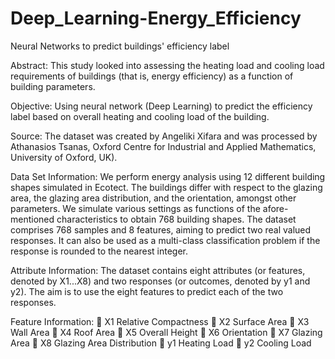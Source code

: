 # Deep_Learning-Energy_Efficiency
Neural Networks to predict buildings' efficiency label

Abstract: 
This study looked into assessing the heating load and cooling load requirements of buildings (that is, energy efficiency) as a function of building parameters.

Objective:
Using neural network (Deep Learning) to predict the efficiency label based on overall heating and cooling load of the building. 

Source:
The dataset was created by Angeliki Xifara and was processed by Athanasios Tsanas, Oxford Centre for Industrial and Applied Mathematics, University of Oxford, UK).

Data Set Information:
We perform energy analysis using 12 different building shapes simulated in Ecotect. The buildings differ with respect to the glazing area, the glazing area distribution, and the orientation, amongst other parameters. We simulate various settings as functions of the afore-mentioned characteristics to obtain 768 building shapes. The dataset comprises 768 samples and 8 features, aiming to predict two real valued responses. It can also be used as a multi-class classification problem if the response is rounded to the nearest integer.

Attribute Information:
The dataset contains eight attributes (or features, denoted by X1...X8) and two responses (or outcomes, denoted by y1 and y2). The aim is to use the eight features to predict each of the two responses. 

Feature Information: 
	X1	Relative Compactness 
	X2	Surface Area 
	X3	Wall Area 
	X4	Roof Area 
	X5	Overall Height 
	X6	Orientation 
	X7	Glazing Area 
	X8	Glazing Area Distribution 
	y1	Heating Load 
	y2	Cooling Load


